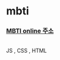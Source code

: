 # mbti
<h3><a target="_blank" rel="noreferrer noopener" href = "https://point-mystudy-js.netlify.app/" >MBTI online 주소 </a> </h3>
<br>JS , CSS , HTML 
